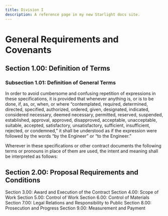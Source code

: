 ```yaml
---
title: Division I
description: A reference page in my new Starlight docs site.
---
```

# General Requirements and Covenants
## Section 1.00: Definition of Terms
### Subsection 1.01: Definition of General Terms
In order to avoid cumbersome and confusing repetition of expressions in these specifications, it is provided that whenever anything is, or is to be done, if, as, or, when, or where “contemplated, required, determined, directed, specified, authorized, ordered, given, designated, indicated, considered necessary, deemed necessary, permitted, reserved, suspended, established, approval, approved, disapproved, acceptable, unacceptable, suitable, accepted, satisfactory, unsatisfactory, sufficient, insufficient, rejected, or condemned,” it shall be understood as if the expression were followed by the words “by the Engineer” or “to the Engineer.”

Wherever in these specifications or other contract documents the following terms or pronouns in
place of them are used, the intent and meaning shall be interpreted as follows:
## Section 2.00: Proposal Requirements and Conditions
Section 3.00: Award and Execution of the Contract
Section 4.00: Scope of Work
Section 5.00: Control of Work
Section 6.00: Control of Materials
Section 7.00: Legal Relations and Responsibility to Public
Section 8.00: Prosecution and Progress
Section 9.00: Measurement and Payment